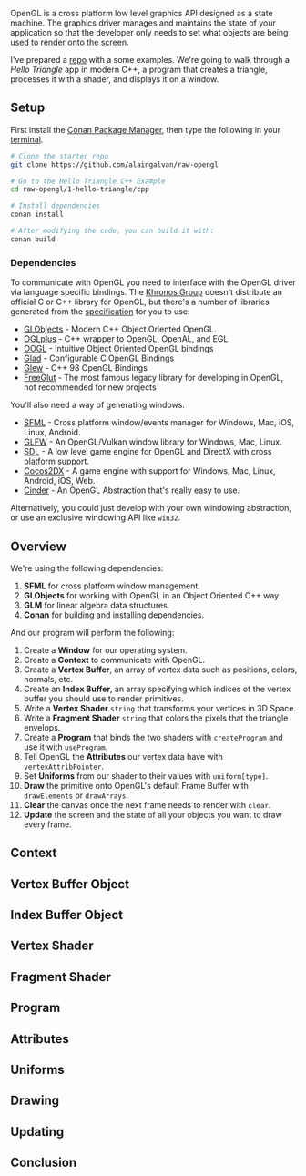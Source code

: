 OpenGL is a cross platform low level graphics API designed as a state machine. The graphics driver manages and maintains the state of your application so that the developer only needs to set what objects are being used to render onto the screen.

I've prepared a [repo](http://github.com/alaingalvan/raw-opengl) with a some examples. We're going to walk through a *Hello Triangle* app in modern C++, a program that creates a triangle, processes it with a shader, and displays it on a window.

## Setup

First install the [Conan Package Manager](https://www.conan.io/downloads), then type the following in your [terminal](https://hyper.is/).

```bash
# Clone the starter repo
git clone https://github.com/alaingalvan/raw-opengl

# Go to the Hello Triangle C++ Example
cd raw-opengl/1-hello-triangle/cpp

# Install dependencies
conan install

# After modifying the code, you can build it with:
conan build
```

### Dependencies

To communicate with OpenGL you need to interface with the OpenGL driver via language specific bindings. The [Khronos Group](https://www.khronos.org/) doesn't distribute an official C or C++ library for OpenGL, but there's a number of libraries generated from the [specification](https://www.opengl.org/registry/) for you to use:

- [GLObjects](https://github.com/cginternals/globjects) - Modern C++ Object Oriented OpenGL.
- [OGLplus](https://github.com/matus-chochlik/oglplus) - C++ wrapper to OpenGL, OpenAL, and EGL
- [OOGL](https://github.com/Overv/OOGL) - Intuitive Object Oriented OpenGL bindings
- [Glad](https://github.com/Dav1dde/glad) - Configurable C OpenGL Bindings
- [Glew](https://github.com/nigels-com/glew) - C++ 98 OpenGL Bindings
- [FreeGlut](https://github.com/dcnieho/FreeGLUT) - The most famous legacy library for developing in OpenGL, not recommended for new projects

You'll also need a way of generating windows.

- [SFML](https://github.com/SFML/SFML) - Cross platform window/events manager for Windows, Mac, iOS, Linux, Android.
- [GLFW](https://github.com/glfw/glfw) - An OpenGL/Vulkan window library for Windows, Mac, Linux.
- [SDL](https://www.libsdl.org/) - A low level game engine for OpenGL and DirectX with cross platform support.
- [Cocos2DX](https://github.com/cocos2d/cocos2d-x) - A game engine with support for Windows, Mac, Linux, Android, iOS, Web.
- [Cinder](https://libcinder.org/) - An OpenGL Abstraction that's really easy to use.

Alternatively, you could just develop with your own windowing abstraction, or use an exclusive windowing API like `win32`.

## Overview

We're using the following dependencies:

1. **SFML** for cross platform window management.
2. **GLObjects** for working with OpenGL in an Object Oriented C++ way.
3. **GLM** for linear algebra data structures.
4. **Conan** for building and installing dependencies.

And our program will perform the following:

1. Create a **Window** for our operating system.
2. Create a **Context** to communicate with OpenGL.
3. Create a **Vertex Buffer**, an array of vertex data such as positions, colors, normals, etc.
4. Create an **Index Buffer**, an array specifying which indices of the vertex buffer you should use to render primitives.
5. Write a **Vertex Shader** `string` that transforms your vertices in 3D Space.
6. Write a **Fragment Shader** `string` that colors the pixels that the triangle envelops.
7. Create a **Program** that binds the two shaders with `createProgram` and use it with `useProgram`.
8. Tell OpenGL the **Attributes** our vertex data have with `vertexAttribPointer`.
9. Set **Uniforms** from our shader to their values with `uniform[type]`.
10. **Draw** the primitive onto OpenGL's default Frame Buffer with `drawElements` or `drawArrays`.
11. **Clear** the canvas once the next frame needs to render with `clear`.
12. **Update** the screen and the state of all your objects you want to draw every frame.

## Context

## Vertex Buffer Object

## Index Buffer Object

## Vertex Shader

## Fragment Shader

## Program

## Attributes

## Uniforms

## Drawing

## Updating

## Conclusion

